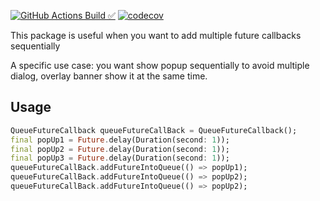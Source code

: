 <!--
This README describes the package. If you publish this package to pub.dev,
this README's contents appear on the landing page for your package.

For information about how to write a good package README, see the guide for
[writing package pages](https://dart.dev/guides/libraries/writing-package-pages).

For general information about developing packages, see the Dart guide for
[creating packages](https://dart.dev/guides/libraries/create-library-packages)
and the Flutter guide for
[developing packages and plugins](https://flutter.dev/developing-packages).
-->

[![GitHub Actions Build ✅](https://github.com/tronghuy5555/queue_future_callback/actions/workflows/dart.yml/badge.svg)](https://codecov.io/gh/tronghuy5555/queue_future_callback)
[![codecov](https://codecov.io/gh/tronghuy5555/queue_future_callback/graph/badge.svg?token=W12CC9R3ON)](https://codecov.io/gh/tronghuy5555/queue_future_callback)

This package is useful when you want to add multiple future callbacks sequentially

A specific use case: you want show popup sequentially to avoid multiple dialog, overlay banner show it at the same time.

## Usage

```dart
QueueFutureCallback queueFutureCallBack = QueueFutureCallback();
final popUp1 = Future.delay(Duration(second: 1));
final popUp2 = Future.delay(Duration(second: 1));
final popUp3 = Future.delay(Duration(second: 1));
queueFutureCallBack.addFutureIntoQueue(() => popUp1);
queueFutureCallBack.addFutureIntoQueue(() => popUp2);
queueFutureCallBack.addFutureIntoQueue(() => popUp2);
```